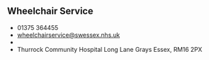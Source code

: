 
## Wheelchair Service

- <i class="fa fa-phone"></i> 01375 364455
- <i class="fa fa-envelope"></i> <a href="mailto:wheelchairservice@swessex.nhs.uk">wheelchairservice@swessex.nhs.uk</a>
- <i class="fa fa-home"></i> []()
- <i class="fa fa-building"></i> Thurrock Community Hospital Long Lane   Grays Essex, RM16 2PX
